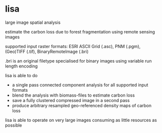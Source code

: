 # lisa
large image spatial analysis

estimate the carbon loss due to forest fragmentation using remote sensing images

supported input raster formats: ESRI ASCII Grid (.asc), PNM (.pgm), (Geo)TIFF (.tif), BinaryRemoteImage (.bri)

.bri is an original filetype specialised for binary images using variable run length encoding

lisa is able to do
- a single pass connected component analysis for all supported input formats
- blend the analysis with biomass-files to estimate carbon loss
- save a fully clustered compressed image in a second pass
- produce arbitrary resampled geo-referenced density maps of carbon loss

lisa is able to operate on very large images consuming as little resources as possible
